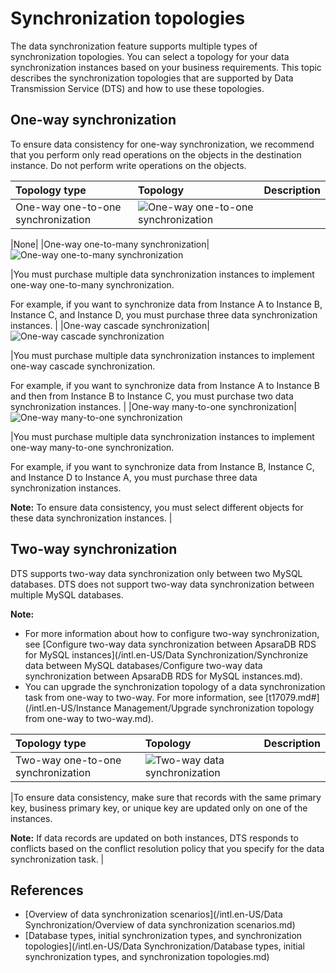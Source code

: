 # Synchronization topologies

The data synchronization feature supports multiple types of synchronization topologies. You can select a topology for your data synchronization instances based on your business requirements. This topic describes the synchronization topologies that are supported by Data Transmission Service \(DTS\) and how to use these topologies.

## One-way synchronization

To ensure data consistency for one-way synchronization, we recommend that you perform only read operations on the objects in the destination instance. Do not perform write operations on the objects.

|Topology type|Topology|Description|
|:------------|:-------|:----------|
|One-way one-to-one synchronization|![One-way one-to-one synchronization](https://static-aliyun-doc.oss-accelerate.aliyuncs.com/assets/img/en-US/2108539951/p51087.png)

|None|
|One-way one-to-many synchronization|![One-way one-to-many synchronization](https://static-aliyun-doc.oss-accelerate.aliyuncs.com/assets/img/en-US/2108539951/p51088.png)

|You must purchase multiple data synchronization instances to implement one-way one-to-many synchronization.

 For example, if you want to synchronize data from Instance A to Instance B, Instance C, and Instance D, you must purchase three data synchronization instances. |
|One-way cascade synchronization|![One-way cascade synchronization](https://static-aliyun-doc.oss-accelerate.aliyuncs.com/assets/img/en-US/2108539951/p51089.png)

|You must purchase multiple data synchronization instances to implement one-way cascade synchronization.

 For example, if you want to synchronize data from Instance A to Instance B and then from Instance B to Instance C, you must purchase two data synchronization instances. |
|One-way many-to-one synchronization|![One-way many-to-one synchronization](https://static-aliyun-doc.oss-accelerate.aliyuncs.com/assets/img/en-US/2108539951/p51090.png)

|You must purchase multiple data synchronization instances to implement one-way many-to-one synchronization.

 For example, if you want to synchronize data from Instance B, Instance C, and Instance D to Instance A, you must purchase three data synchronization instances.

 **Note:** To ensure data consistency, you must select different objects for these data synchronization instances. |

## Two-way synchronization

DTS supports two-way data synchronization only between two MySQL databases. DTS does not support two-way data synchronization between multiple MySQL databases.

**Note:**

-   For more information about how to configure two-way synchronization, see [Configure two-way data synchronization between ApsaraDB RDS for MySQL instances](/intl.en-US/Data Synchronization/Synchronize data between MySQL databases/Configure two-way data synchronization between ApsaraDB RDS for MySQL instances.md).
-   You can upgrade the synchronization topology of a data synchronization task from one-way to two-way. For more information, see [t17079.md\#](/intl.en-US/Instance Management/Upgrade synchronization topology from one-way to two-way.md).

|Topology type|Topology|Description|
|:------------|:-------|:----------|
|Two-way one-to-one synchronization|![Two-way data synchronization](https://static-aliyun-doc.oss-accelerate.aliyuncs.com/assets/img/en-US/7920359951/p41047.png)

|To ensure data consistency, make sure that records with the same primary key, business primary key, or unique key are updated only on one of the instances.

**Note:** If data records are updated on both instances, DTS responds to conflicts based on the conflict resolution policy that you specify for the data synchronization task. |

## References

-   [Overview of data synchronization scenarios](/intl.en-US/Data Synchronization/Overview of data synchronization scenarios.md)
-   [Database types, initial synchronization types, and synchronization topologies](/intl.en-US/Data Synchronization/Database types, initial synchronization types, and synchronization topologies.md)

